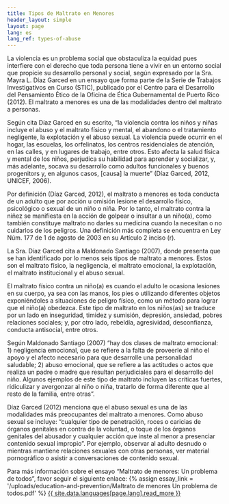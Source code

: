 ```yaml
---
title: Tipos de Maltrato en Menores
header_layout: simple
layout: page
lang: es
lang_ref: types-of-abuse
---
```


La violencia es un problema social que obstaculiza la equidad pues interfiere con el derecho que toda persona tiene a vivir en un entorno social que propicie su desarrollo personal y social, según expresado por la Sra. Mayra L. Díaz Garced en un ensayo que forma parte de la Serie de Trabajos Investigativos en Curso (STIC), publicado por el Centro para el Desarrollo del Pensamiento Ético de la Oficina de Ética Gubernamental de Puerto Rico (2012). El maltrato a menores es una de las modalidades dentro del maltrato a personas.

Según cita Díaz Garced en su escrito, “la violencia contra los niños y niñas incluye el abuso y el maltrato físico y mental, el abandono o el tratamiento negligente, la explotación y el abuso sexual. La violencia puede ocurrir en el hogar, las escuelas, los orfelinatos, los centros residenciales de atención, en las calles, y en lugares de trabajo, entre otros. Esto afecta la salud física y mental de los niños, perjudica su habilidad para aprender y socializar, y, más adelante, socava su desarrollo como adultos funcionales y buenos progenitors y, en algunos casos, [causa] la muerte” (Díaz Garced, 2012, UNICEF, 2006).

Por definición (Díaz Garced, 2012), el maltrato a menores es toda conducta de un adulto que por acción u omisión lesione el desarrollo físico, psicológico o sexual de un niño o niña. Por lo tanto, el maltrato contra la niñez se manifiesta en la acción de golpear o insultar a un niño(a), como también constituye maltrato no darles su medicina cuando la necesitan o no cuidarlos de los peligros. Una definición más completa se encuentra en Ley Núm. 177 de 1 de agosto de 2003 en su Artículo 2 inciso (r).

La Sra. Díaz Garced cita a Maldonado Santiago (2007), donde presenta que se han identificado por lo menos seis tipos de maltrato a menores. Estos son el maltrato físico, la negligencia, el maltrato emocional, la explotación, el maltrato institucional y el abuso sexual.

El maltrato físico contra un niño(a) es cuando el adulto le ocasiona lesiones en su cuerpo, ya sea con las manos, los pies o utilizando diferentes objetos exponiéndoles a situaciones de peligro físico, como un método para lograr que el niño(a) obedezca. Este tipo de maltrato en los niños(as) se traduce por un lado en inseguridad, timidez y sumisión, depresión, ansiedad, pobres relaciones sociales; y, por otro lado, rebeldía, agresividad, desconfianza, conducta antisocial, entre otros.

Según Maldonado Santiago (2007) “hay dos clases de maltrato emocional: 1) negligencia emocional, que se refiere a la falta de proveerle al niño el apoyo y el afecto necesario para que desarrolle una personalidad saludable; 2) abuso emocional, que se refiere a las actitudes o actos que realiza un padre o madre que resultan perjudiciales para el desarrollo del niño. Algunos ejemplos de este tipo de maltrato incluyen las críticas fuertes, ridiculizar y avergonzar al niño o niña, tratarlo de forma diferente que al resto de la familia, entre otras”.

Díaz Garced (2012) menciona que el abuso sexual es una de las modalidades más preocupantes del maltrato a menores. Como abuso sexual se incluye: “cualquier tipo de penetración, roces o caricias de órganos genitales en contra de la voluntad, o toque de los órganos genitales del abusador y cualquier acción que inste al menor a presenciar contenido sexual impropio”. Por ejemplo, observar al adulto desnudo o mientras mantiene relaciones sexuales con otras personas, ver material pornográfico o asistir a conversaciones de contenido sexual.

Para más información sobre el ensayo “Maltrato de menores: Un problema de todos”, favor seguir el siguiente enlace:
{% assign essay_link = '/uploads/education-and-prevention/Maltrato de menores Un problema de todos.pdf' %}
<a href="{{ essay_link | relative_url }}" class="button is-secondary is-medium" target="_blank">
  {{ site.data.languages[page.lang].read_more }}
</a>
